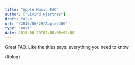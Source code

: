 ```yaml
---
title: "Apple Music FAQ"
author: ["Eivind Hjertnes"]
draft: false
url: "/2015/06/29/Apple/486"
type: "post"
date: 2015-06-29T02:00:00+02:00
---
```


Great FAQ. Like the titles says: everything you need to know.

(#blog)
